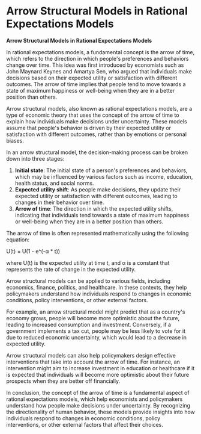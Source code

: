 # Arrow Structural Models in Rational Expectations Models

**Arrow Structural Models in Rational Expectations Models**

In rational expectations models, a fundamental concept is the arrow of time, which refers to the direction in which people's preferences and behaviors change over time. This idea was first introduced by economists such as John Maynard Keynes and Amartya Sen, who argued that individuals make decisions based on their expected utility or satisfaction with different outcomes. The arrow of time implies that people tend to move towards a state of maximum happiness or well-being when they are in a better position than others.

Arrow structural models, also known as rational expectations models, are a type of economic theory that uses the concept of the arrow of time to explain how individuals make decisions under uncertainty. These models assume that people's behavior is driven by their expected utility or satisfaction with different outcomes, rather than by emotions or personal biases.

In an arrow structural model, the decision-making process can be broken down into three stages:

1. **Initial state**: The initial state of a person's preferences and behaviors, which may be influenced by various factors such as income, education, health status, and social norms.
2. **Expected utility shift**: As people make decisions, they update their expected utility or satisfaction with different outcomes, leading to changes in their behavior over time.
3. **Arrow of time**: The direction in which the expected utility shifts, indicating that individuals tend towards a state of maximum happiness or well-being when they are in a better position than others.

The arrow of time is often represented mathematically using the following equation:

U(t) = U(1 - e^(-α \* t))

where U(t) is the expected utility at time t, and α is a constant that represents the rate of change in the expected utility.

Arrow structural models can be applied to various fields, including economics, finance, politics, and healthcare. In these contexts, they help policymakers understand how individuals respond to changes in economic conditions, policy interventions, or other external factors.

For example, an arrow structural model might predict that as a country's economy grows, people will become more optimistic about the future, leading to increased consumption and investment. Conversely, if a government implements a tax cut, people may be less likely to vote for it due to reduced economic uncertainty, which would lead to a decrease in expected utility.

Arrow structural models can also help policymakers design effective interventions that take into account the arrow of time. For instance, an intervention might aim to increase investment in education or healthcare if it is expected that individuals will become more optimistic about their future prospects when they are better off financially.

In conclusion, the concept of the arrow of time is a fundamental aspect of rational expectations models, which help economists and policymakers understand how people make decisions under uncertainty. By recognizing the directionality of human behavior, these models provide insights into how individuals respond to changes in economic conditions, policy interventions, or other external factors that affect their choices.
